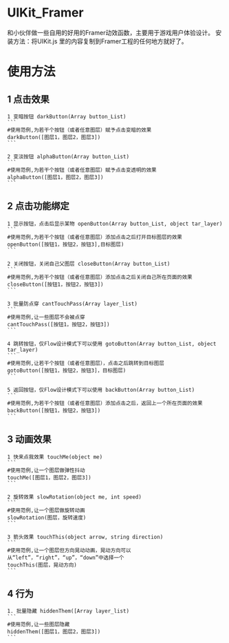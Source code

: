 # UIKit_Framer
和小伙伴做一些自用的好用的Framer动效函数，主要用于游戏用户体验设计。
安装方法：将UIKit.js 里的内容复制到Framer工程的任何地方就好了。

# 使用方法

## 1 点击效果

    1 变暗按钮 darkButton(Array button_List)
    ```
    #使用范例,为若干个按钮（或者任意图层）赋予点击变暗的效果
    darkButton([图层1，图层2，图层3])
    ```

    2 变淡按钮 alphaButton(Array button_List)
    ```
    #使用范例,为若干个按钮（或者任意图层）赋予点击变透明的效果
    alphaButton([图层1，图层2，图层3])
    ```

## 2 点击功能绑定

    1 显示按钮，点击后显示某物 openButton(Array button_List, object tar_layer)
    ```
    #使用范例,为若干个按钮（或者任意图层）添加点击之后打开目标图层的效果
    openButton([按钮1，按钮2，按钮3],目标图层)
    ```

    2 关闭按钮，关闭自己父图层 closeButton(Array button_List)
    ```
    #使用范例,为若干个按钮（或者任意图层）添加点击之后关闭自己所在页面的效果
    closeButton([按钮1，按钮2，按钮3])
    ```

    3 批量防点穿 cantTouchPass(Array layer_list)        
    ```
    #使用范例,让一些图层不会被点穿
    cantTouchPass([按钮1，按钮2，按钮3])
    ```

    4 跳转按钮，仅Flow设计模式下可以使用 gotoButton(Array button_List, object tar_layer)
    ```
    #使用范例,让若干个按钮（或者任意图层），点击之后跳转到目标图层
    gotoButton([按钮1，按钮2，按钮3]，目标图层)
    ```

    5 返回按钮，仅Flow设计模式下可以使用 backButton(Array button_List)
    ```
    #使用范例,为若干个按钮（或者任意图层）添加点击之后，返回上一个所在页面的效果
    backButton([按钮1，按钮2，按钮3])
    ```

## 3 动画效果

    1 快来点我效果 touchMe(object me)
    ```
    #使用范例,让一个图层做弹性抖动
    touchMe([图层1，图层2，图层3])
    ```

    2 旋转效果 slowRotation(object me, int speed)
    ```
    #使用范例,让一个图层做旋转动画
    slowRotation(图层，旋转速度)
    ```

    3 箭头效果 touchThis(object arrow, string direction)
    ```
    #使用范例,让一个图层但方向晃动动画，晃动方向可以从“left”，“right”，“up”，“down”中选择一个
    touchThis(图层，晃动方向)
    ```

## 4 行为

    1. 批量隐藏 hiddenThem([Array layer_list)
    ```
    #使用范例,让一些图层隐藏
    hiddenThem([图层1，图层2，图层3])
    ```
